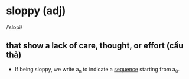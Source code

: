# sloppy (adj)

/ˈslɒpi/

## that show a lack of care, thought, or effort (cẩu thả)

- If being sloppy, we write a<sub>n</sub> to indicate a [sequence](sequence-n.md#an-orderred-set-of-numbers-events-actions-etc-chuỗi-dãy) starting from a<sub>0</sub>.